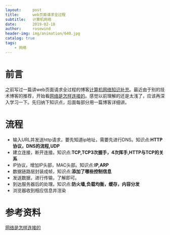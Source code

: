 ```yaml
---
layout:     post
title:      web页面请求全过程
subtitle:   计算机网络
date:       2019-02-18
author:     rosewind
header-img: img/animation/640.jpg
catalog: true
tags:
    - 网络
---
```


# 前言

之前写过一篇讲web页面请求全过程的博客[计算机网络知识补充](http://langos.top/2019/02/01/%E8%AE%A1%E7%AE%97%E6%9C%BA%E7%BD%91%E7%BB%9C%E7%9F%A5%E8%AF%86%E8%A1%A5%E5%85%85-%E5%89%AF%E6%9C%AC/)。最近由于别的技术博客的推荐，开始看[网络是怎样连接的](http://langos.top/2019/02/01/%E8%AE%A1%E7%AE%97%E6%9C%BA%E7%BD%91%E7%BB%9C%E7%9F%A5%E8%AF%86%E8%A1%A5%E5%85%85-%E5%89%AF%E6%9C%AC/)。感觉以前理解的还是太浅了，应该再深入学习一下。先归纳下知识点，后面每部分用一篇博客详细讲。

# 流程

- 输入URL并发送http请求，要先知道ip地址，需要先进行DNS。知识点:**HTTP协议，DNS的流程,UDP**
- 建立连接，断开连接。知识点:**TCP,TCP3次握手，4次挥手,HTTP与TCP的关系**
- IP协议，增加IP头部，MAC头部。知识点:**IP,ARP**
- 数据链路层封装成帧，知识点:**添加了哪些控制信息**
- 发送数据，进行传输，了解即可。
- 到达服务器后的处理。知识点:**防火墙,负载均衡，缓存，内容分发**
- 浏览器收到相应信息并渲染

# 参考资料

[网络是怎样连接的](http://langos.top/2019/02/01/%E8%AE%A1%E7%AE%97%E6%9C%BA%E7%BD%91%E7%BB%9C%E7%9F%A5%E8%AF%86%E8%A1%A5%E5%85%85-%E5%89%AF%E6%9C%AC/)



